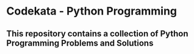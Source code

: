 # Codekata - Python Programming
## This repository contains a collection of Python Programming Problems and Solutions
